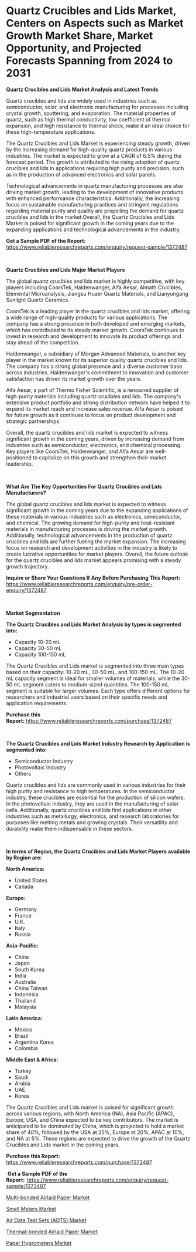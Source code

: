 <p><h1>Quartz Crucibles and Lids Market, Centers on Aspects such as Market Growth Market Share, Market Opportunity, and Projected Forecasts Spanning from 2024 to 2031</h1></p><p><strong>Quartz Crucibles and Lids Market Analysis and Latest Trends</strong></p>
<p><p>Quartz crucibles and lids are widely used in industries such as semiconductor, solar, and electronic manufacturing for processes including crystal growth, sputtering, and evaporation. The material properties of quartz, such as high thermal conductivity, low coefficient of thermal expansion, and high resistance to thermal shock, make it an ideal choice for these high-temperature applications.</p><p>The Quartz Crucibles and Lids Market is experiencing steady growth, driven by the increasing demand for high-quality quartz products in various industries. The market is expected to grow at a CAGR of 6.5% during the forecast period. The growth is attributed to the rising adoption of quartz crucibles and lids in applications requiring high purity and precision, such as in the production of advanced electronics and solar panels.</p><p>Technological advancements in quartz manufacturing processes are also driving market growth, leading to the development of innovative products with enhanced performance characteristics. Additionally, the increasing focus on sustainable manufacturing practices and stringent regulations regarding material purity and quality are propelling the demand for quartz crucibles and lids in the market.Overall, the Quartz Crucibles and Lids Market is poised for significant growth in the coming years due to the expanding applications and technological advancements in the industry.</p></p>
<p><strong>Get a Sample PDF of the Report:&nbsp;</strong> <a href="https://www.reliableresearchreports.com/enquiry/request-sample/1372487">https://www.reliableresearchreports.com/enquiry/request-sample/1372487</a></p>
<p>&nbsp;</p>
<p><strong>Quartz Crucibles and Lids Major Market Players</strong></p>
<p><p>The global quartz crucibles and lids market is highly competitive, with key players including CoorsTek, Haldenwanger, Alfa Aesar, Almath Crucibles, Elemental Microanalysis, Jiangsu Huaer Quartz Materials, and Lianyungang Sunlight Quartz Ceramics.</p><p>CoorsTek is a leading player in the quartz crucibles and lids market, offering a wide range of high-quality products for various applications. The company has a strong presence in both developed and emerging markets, which has contributed to its steady market growth. CoorsTek continues to invest in research and development to innovate its product offerings and stay ahead of the competition.</p><p>Haldenwanger, a subsidiary of Morgan Advanced Materials, is another key player in the market known for its superior quality quartz crucibles and lids. The company has a strong global presence and a diverse customer base across industries. Haldenwanger's commitment to innovation and customer satisfaction has driven its market growth over the years.</p><p>Alfa Aesar, a part of Thermo Fisher Scientific, is a renowned supplier of high-purity materials including quartz crucibles and lids. The company's extensive product portfolio and strong distribution network have helped it to expand its market reach and increase sales revenue. Alfa Aesar is poised for future growth as it continues to focus on product development and strategic partnerships.</p><p>Overall, the quartz crucibles and lids market is expected to witness significant growth in the coming years, driven by increasing demand from industries such as semiconductor, electronics, and chemical processing. Key players like CoorsTek, Haldenwanger, and Alfa Aesar are well-positioned to capitalize on this growth and strengthen their market leadership.</p></p>
<p>&nbsp;</p>
<p><strong>What Are The Key Opportunities For Quartz Crucibles and Lids Manufacturers?</strong></p>
<p><p>The global quartz crucibles and lids market is expected to witness significant growth in the coming years due to the expanding applications of these materials in various industries such as electronics, semiconductor, and chemical. The growing demand for high-purity and heat-resistant materials in manufacturing processes is driving the market growth. Additionally, technological advancements in the production of quartz crucibles and lids are further fueling the market expansion. The increasing focus on research and development activities in the industry is likely to create lucrative opportunities for market players. Overall, the future outlook for the quartz crucibles and lids market appears promising with a steady growth trajectory.</p></p>
<p><strong>Inquire or Share Your Questions If Any Before Purchasing This Report:</strong> <a href="https://www.reliableresearchreports.com/enquiry/pre-order-enquiry/1372487">https://www.reliableresearchreports.com/enquiry/pre-order-enquiry/1372487</a></p>
<p>&nbsp;</p>
<p><strong>Market Segmentation</strong></p>
<p><strong>The Quartz Crucibles and Lids Market Analysis by types is segmented into:</strong></p>
<p><ul><li>Capacity 10-20 mL</li><li>Capacity 30-50 mL</li><li>Capacity 100-150 mL</li></ul></p>
<p><p>The Quartz Crucibles and Lids market is segmented into three main types based on their capacity: 10-20 mL, 30-50 mL, and 100-150 mL. The 10-20 mL capacity segment is ideal for smaller volumes of materials, while the 30-50 mL segment caters to medium-sized quantities. The 100-150 mL segment is suitable for larger volumes. Each type offers different options for researchers and industrial users based on their specific needs and application requirements.</p></p>
<p><strong>Purchase this Report:&nbsp;</strong><a href="https://www.reliableresearchreports.com/purchase/1372487">https://www.reliableresearchreports.com/purchase/1372487</a></p>
<p>&nbsp;</p>
<p><strong>The Quartz Crucibles and Lids Market Industry Research by Application is segmented into:</strong></p>
<p><ul><li>Semiconductor Industry</li><li>Photovoltaic Industry</li><li>Others</li></ul></p>
<p><p>Quartz crucibles and lids are commonly used in various industries for their high purity and resistance to high temperatures. In the semiconductor industry, these crucibles are essential for the production of silicon wafers. In the photovoltaic industry, they are used in the manufacturing of solar cells. Additionally, quartz crucibles and lids find applications in other industries such as metallurgy, electronics, and research laboratories for purposes like melting metals and growing crystals. Their versatility and durability make them indispensable in these sectors.</p></p>
<p>&nbsp;</p>
<p><strong>In terms of Region, the Quartz Crucibles and Lids Market Players available by Region are:</strong></p>
<p>
    <p> <strong> North America: </strong>
        <ul>
            <li>United States</li>
            <li>Canada</li>
        </ul>
        </p> 
    <p> <strong> Europe: </strong>
        <ul>
            <li>Germany</li>
            <li>France</li>
            <li>U.K.</li>
            <li>Italy</li>
            <li>Russia</li>
        </ul>
        </p> 
    <p> <strong> Asia-Pacific: </strong>
        <ul>
            <li>China</li>
            <li>Japan</li>
            <li>South Korea</li>
            <li>India</li>
            <li>Australia</li>
            <li>China Taiwan</li>
            <li>Indonesia</li>
            <li>Thailand</li>
            <li>Malaysia</li>
        </ul>
        </p> 
    <p> <strong> Latin America: </strong>
        <ul>
            <li>Mexico</li>
            <li>Brazil</li>
            <li>Argentina Korea</li>
            <li>Colombia</li>
        </ul>
        </p> 
    <p> <strong> Middle East & Africa: </strong>
        <ul>
            <li>Turkey</li>
            <li>Saudi</li>
            <li>Arabia</li>
            <li>UAE</li>
            <li>Korea</li>
        </ul>
    </p>
    </p>
<p><p>The Quartz Crucibles and Lids market is poised for significant growth across various regions, with North America (NA), Asia Pacific (APAC), Europe, USA, and China expected to be key contributors. The market is anticipated to be dominated by China, which is projected to hold a market share of 40%, followed by the USA at 25%, Europe at 20%, APAC at 10%, and NA at 5%. These regions are expected to drive the growth of the Quartz Crucibles and Lids market in the coming years.</p></p>
<p><strong>Purchase this Report: </strong><a href="https://www.reliableresearchreports.com/purchase/1372487">https://www.reliableresearchreports.com/purchase/1372487</a></p>
<p>&nbsp;<strong>Get a Sample PDF of the Report:&nbsp;&nbsp;</strong><a href="https://www.reliableresearchreports.com/enquiry/request-sample/1372487">https://www.reliableresearchreports.com/enquiry/request-sample/1372487</a></p>
<p><strong></strong></p>
<p><p><a href="https://issuu.com/reportprime-2/docs/multi-bonded-airlaid-paper-market-size-2030.pptx">Multi-bonded Airlaid Paper Market</a></p><p><a href="https://medium.com/@zolajenkins1966/smell-meters-market-report-reveals-the-latest-trends-and-growth-opportunities-of-this-market-e46bae2048e3">Smell Meters Market</a></p><p><a href="https://medium.com/@emilypena1936/air-data-test-sets-adts-market-trends-and-market-analysis-forecasted-for-period-2024-2031-dc065422325f">Air Data Test Sets (ADTS) Market</a></p><p><a href="https://issuu.com/reportprime-2/docs/thermal-bonded-airlaid-paper-market-size-2030.pptx">Thermal-bonded Airlaid Paper Market</a></p><p><a href="https://medium.com/@zolajenkins1966/paper-hygrometers-market-trends-and-market-analysis-forecasted-for-period-2024-2031-4661d487d2b4">Paper Hygrometers Market</a></p></p>